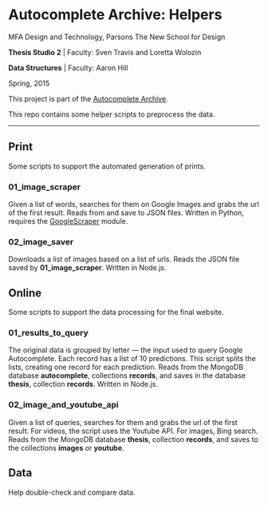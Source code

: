# Autocomplete Archive: Helpers

MFA Design and Technology, Parsons The New School for Design

**Thesis Studio 2** | Faculty: Sven Travis and Loretta Wolozin

**Data Structures** | Faculty: Aaron Hill

Spring, 2015

This project is part of the [Autocomplete Archive](https://github.com/gianordoli/autocomplete_archive).

This repo contains some helper scripts to preprocess the data.

---

## Print

Some scripts to support the automated generation of prints.

### 01_image_scraper

Given a list of words, searches for them on Google Images and grabs the url of the first result. Reads from and save to JSON files. Written in Python, requires the [GoogleScraper](https://github.com/NikolaiT/GoogleScraper) module.

### 02_image_saver

Downloads a list of images based on a list of urls. Reads the JSON file saved by **01_image_scraper**. Written in Node.js.

## Online

Some scripts to support the data processing for the final website.

### 01_results_to_query

The original data is grouped by letter — the input used to query Google Autocomplete. Each record has a list of 10 predictions. This script splits the lists, creating one record for each prediction. Reads from the MongoDB database **autocomplete**, collections **records**, and saves in the database **thesis**, collection **records**. Written in Node.js.

### 02_image_and_youtube_api

Given a list of queries, searches for them and grabs the url of the first result. For videos, the script uses the Youtube API. For images, Bing search. Reads from the MongoDB database **thesis**, collection **records**, and saves to the collections **images** or **youtube**.

## Data

Help double-check and compare data.



